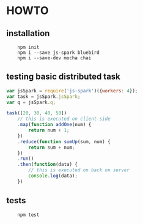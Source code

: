 HOWTO
=====

installation
------------

        npm init
        npm i --save js-spark bluebird
        npm i --save-dev mocha chai

testing basic distributed task
------------------------------

```js
var jsSpark = require('js-spark')({workers: 4});
var task = jsSpark.jsSpark;
var q = jsSpark.q;

task([20, 30, 40, 50])
    // this is executed on client side
    .map(function addOne(num) {
        return num + 1;
    })
    .reduce(function sumUp(sum, num) {
        return sum + num;
    })
    .run()
    .then(function(data) {
        // this is executed on back on server
        console.log(data);
    })
```


tests
-----

        npm test

